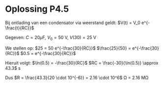 # Oplossing P4.5

Bij ontlading van een condensator via weerstand geldt:
$V(t) = V_0 e^{-\frac{t}{RC}}$

Gegeven: $C = 20 \mu\text{F}$, $V_0 = 50 \text{ V}$, $V(30) = 25 \text{ V}$

We stellen op:
$25 = 50 e^{-\frac{30}{RC}}$
$\frac{25}{50} = e^{-\frac{30}{RC}}$
$0.5 = e^{-\frac{30}{RC}}$

Hieruit volgt:
$\ln(0.5) = -\frac{30}{RC}$
$RC = \frac{-30}{\ln(0.5)} \approx 43.3$ s

Dus $R = \frac{43.3}{20 \cdot 10^{-6}} = 2.16 \cdot 10^6$ Ω = 2.16 MΩ
